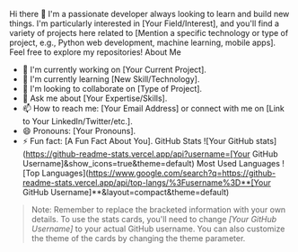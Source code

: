 Hi there 👋
I'm a passionate developer always looking to learn and build new things. I'm particularly interested in [Your Field/Interest], and you'll find a variety of projects here related to [Mention a specific technology or type of project, e.g., Python web development, machine learning, mobile apps].
Feel free to explore my repositories!
About Me
 * 🔭 I'm currently working on [Your Current Project].
 * 🌱 I'm currently learning [New Skill/Technology].
 * 👯 I'm looking to collaborate on [Type of Project].
 * 💬 Ask me about [Your Expertise/Skills].
 * 📫 How to reach me: [Your Email Address] or connect with me on [Link to Your LinkedIn/Twitter/etc.].
 * 😄 Pronouns: [Your Pronouns].
 * ⚡ Fun fact: [A Fun Fact About You].
GitHub Stats
![Your GitHub stats](https://github-readme-stats.vercel.app/api?username=[Your GitHub Username]&show_icons=true&theme=default)
Most Used Languages
![Top Languages](https://www.google.com/search?q=https://github-readme-stats.vercel.app/api/top-langs/%3Fusername%3D**[Your GitHub Username]**&layout=compact&theme=default)
> Note: Remember to replace the bracketed information with your own details. To use the stats cards, you'll need to change *[Your GitHub Username]* to your actual GitHub username. You can also customize the theme of the cards by changing the theme parameter.
>

